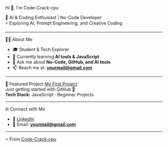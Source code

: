 
 Hi 👋, I'm Code-Crack-cpu  

🚀 AI & Coding Enthusiast | No-Code Developer  
⚡ Exploring AI, Prompt Engineering, and Creative Coding  

---

 🧑‍💻 About Me
- 🎓 Student & Tech Explorer  
- 🌱 Currently learning **AI tools & JavaScript**  
- 💬 Ask me about **No-Code, GitHub, and AI tools**  
- 📫 Reach me at: **yourmail@gmail.com**  

---

 🚀 Featured Project
 [My First Project](https://github.com/Code-Crack-cpu/s)  
Just getting started with GitHub 🚀  
**Tech Stack:** JavaScript · Beginner Projects  

---

 🌐 Connect with Me
- 💼 [LinkedIn](https://www.linkedin.com/in/your-linkedin)  
- 📧 Email: **yourmail@gmail.com**  

---

⭐️ From [Code-Crack-cpu](https://github.com/Code-Crack-cpu)